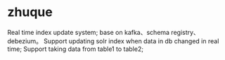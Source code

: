 # zhuque
Real time index update system; base on kafka、schema registry、debezium。
Support updating solr index when data in db changed in real time;
Support taking data from table1 to table2;
